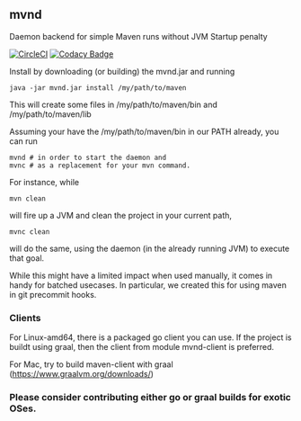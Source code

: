 ## mvnd
Daemon backend for simple Maven runs without JVM Startup penalty

[![CircleCI](https://circleci.com/gh/uweschaefer/mvnd/tree/master.svg?style=svg)](https://circleci.com/gh/uweschaefer/mvnd/tree/master)
[![Codacy Badge](https://api.codacy.com/project/badge/Grade/125081c2ed864928a923e3223680a331)](https://www.codacy.com/app/uwe/mvnd?utm_source=github.com&amp;utm_medium=referral&amp;utm_content=uweschaefer/mvnd&amp;utm_campaign=Badge_Grade)

Install by downloading (or building) the mvnd.jar and running

	java -jar mvnd.jar install /my/path/to/maven

This will create some files in /my/path/to/maven/bin and /my/path/to/maven/lib

Assuming your have the /my/path/to/maven/bin in our PATH already, you can run

    mvnd # in order to start the daemon and
    mvnc # as a replacement for your mvn command. 

For instance, while

    mvn clean 

will fire up a JVM and clean the project in your current path,

    mvnc clean

will do the same, using the daemon (in the already running JVM) to execute that goal.

While this might have a limited impact when used manually, it comes in handy for batched usecases. In particular, we created this for using maven in git precommit hooks.

### Clients

For Linux-amd64, there is a packaged go client you can use. If the project
is buildt using graal, then the client from module mvnd-client is preferred.

For Mac, try to build maven-client with graal
(https://www.graalvm.org/downloads/)

### Please consider contributing either go or graal builds for exotic OSes.
